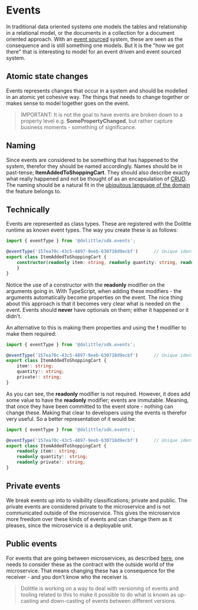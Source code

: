 # Events

In traditional data oriented systems one models the tables and relationship in
a relational model, or the documents in a collection for a document oriented approach.
With an [event sourced](./event-sourcing.md) system, these are seen as the consequence
and is still something one models. But it is the "how we got there" that is interesting
to model for an event driven and event sourced system.

## Atomic state changes

Events represents changes that occur in a system and should be modelled in an atomic
yet cohesive way. The things that needs to change together or makes sense to model together
goes on the event.

> IMPORTANT: It is not the goal to have events are broken down to a property level e.g. **SomePropertyChanged**,
> but rather capture business moments - something of significance.

## Naming

Since events are considered to be something that has happened to the system, therefor
they should be named accordingly. Names should be in past-tense; **ItemAddedToShoppingCart**.
They should also describe exactly what really happened and not be thought of as an
encapsulation of [CRUD](https://en.wikipedia.org/wiki/Create,_read,_update_and_delete).
The naming should be a natural fit in the [ubiquitous language of the domain](https://en.wikipedia.org/wiki/Domain-driven_design)
the feature belongs to.

## Technically

Events are represented as class types. These are registered with the Dolittle runtime as known
event types. The way you create these is as follows:

```typescript
import { eventType } from '@dolittle/sdk.events';

@eventType('157ea70c-43c5-4897-9eeb-630718d9ecbf')      // Unique identifier that is programming language agnostic
export class ItemAddedToShoppingCart {
    constructor(readonly item: string, readonly quantity: string, readonly price: string) {
    }
}
```

Notice the use of a constructor with the **readonly** modifier on the arguments going in.
With TypeScript, when adding these modifiers - the arguments automatically become properties
on the event. The nice thing about this approach is that it becomes very clear what is needed
on the event. Events should **never** have optionals on them; either it happened or it didn't.

An alternative to this is making them properties and using the **!** modifier to make them
required:

```typescript
import { eventType } from '@dolittle/sdk.events';

@eventType('157ea70c-43c5-4897-9eeb-630718d9ecbf')      // Unique identifier that is programming language agnostic
export class ItemAddedToShoppingCart {
    item!: string;
    quantity!: string;
    private!: string;
}
```

As you can see, the **readonly** modifier is not required. However, it does add some value to
have the **readonly** modifier; events are immutable. Meaning, that once they have been committed
to the event store - nothing can change these. Making that clear to developers using the events
is therefor very useful. So a better representation of it would be:

```typescript
import { eventType } from '@dolittle/sdk.events';

@eventType('157ea70c-43c5-4897-9eeb-630718d9ecbf')      // Unique identifier that is programming language agnostic
export class ItemAddedToShoppingCart {
    readonly item!: string;
    readonly quantity!: string;
    readonly private!: string;
}
```

## Private events

We break events up into to visibility classifications; private and public. The private events
are considered private  to the microservice and is not communicated outside of the microservice.
This gives the microservice more freedom over these kinds of events and can change them as it
pleases, since the microservice is a deployable unit.

## Public events

For events that are going between microservices, as described [here](./event-horizon.md),
one needs to consider these as the contract with the outside world of the microservice.
That means changing these has a consequence for the receiver - and you don't know who the
receiver is.

> Dolittle is working on a way to deal with versioning of events and tooling related to this
> to make it possible to do what is known as up-casting and down-casting of events between
> different versions.